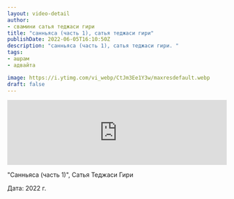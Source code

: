```yaml
---
layout: video-detail
author:
- свамини сатья теджаси гири
title: "санньяса (часть 1), сатья теджаси гири"
publishDate: 2022-06-05T16:10:50Z
description: "санньяса (часть 1), сатья теджаси гири. "
tags: 
- ашрам
- адвайта

image: https://i.ytimg.com/vi_webp/CtJm3Ee1Y3w/maxresdefault.webp
draft: false
---
```


<iframe width="100%" src="https://www.youtube.com/embed/CtJm3Ee1Y3w" frameborder="0" allowfullscreen=""></iframe> 

 "Санньяса (часть 1)", Сатья Теджаси Гири

 Дата: 2022 г.

  

 